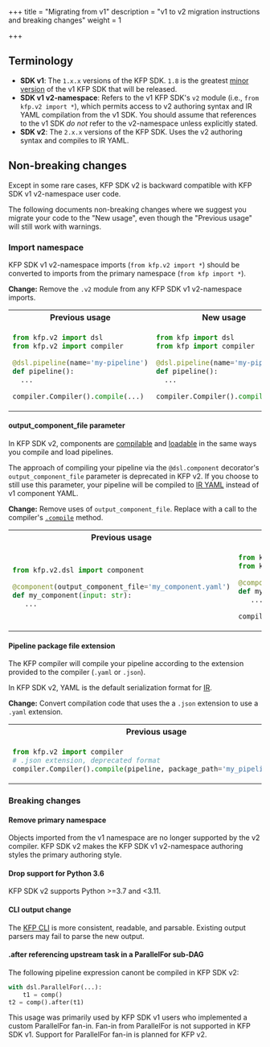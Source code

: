 +++
title = "Migrating from v1"
description = "v1 to v2 migration instructions and breaking changes"
weight = 1

+++

## Terminology
* **SDK v1**: The `1.x.x` versions of the KFP SDK. `1.8` is the greatest [minor version](https://semver.org/#:~:text=MINOR%20version%20when%20you%20add%20functionality%20in%20a%20backwards%20compatible%20manner) of the v1 KFP SDK that will be released.
* **SDK v1 v2-namespace**: Refers to the v1 KFP SDK's `v2` module (i.e., `from kfp.v2 import *`), which permits access to v2 authoring syntax and IR YAML compilation from the v1 SDK. You should assume that references to the v1 SDK *do not* refer to the v2-namespace unless explicitly stated.
* **SDK v2**: The `2.x.x` versions of the KFP SDK. Uses the v2 authoring syntax and compiles to IR YAML.


## Non-breaking changes
Except in some rare cases, KFP SDK v2 is backward compatible with KFP SDK v1 v2-namespace user code.

The following documents non-breaking changes where we suggest you migrate your code to the "New usage", even though the "Previous usage" will still work with warnings.

### Import namespace

KFP SDK v1 v2-namespace imports (`from kfp.v2 import *`) should be converted to imports from the primary namespace (`from kfp import *`).

**Change:** Remove the `.v2` module from any KFP SDK v1 v2-namespace imports.

<table>
<tr>
<th>Previous usage</th>
<th>New usage</th>
</tr>
<tr>
<td>
  
```python
from kfp.v2 import dsl
from kfp.v2 import compiler

@dsl.pipeline(name='my-pipeline')
def pipeline():
  ...

compiler.Compiler().compile(...)
```
  
</td>
<td>

```python
from kfp import dsl
from kfp import compiler

@dsl.pipeline(name='my-pipeline')
def pipeline():
  ...

compiler.Compiler().compile(...)
```

</td>
</tr>
</table>

#### output_component_file parameter

In KFP SDK v2, components are [compilable](https://www.kubeflow.org/docs/components/pipelines/v2/author-a-pipeline/components/#compile-save-a-component) and [loadable](https://www.kubeflow.org/docs/components/pipelines/v2/author-a-pipeline/components/#load-a-component) in the same ways you compile and load pipelines.

The approach of compiling your pipeline via the `@dsl.component` decorator's `output_component_file` parameter is deprecated in KFP v2. If you choose to still use this parameter, your pipeline will be compiled to [IR YAML](https://www.kubeflow.org/docs/components/pipelines/v2/compile-a-pipeline/#ir-yaml) instead of v1 component YAML.

**Change:** Remove uses of `output_component_file`. Replace with a call to the compiler's [`.compile`](mpiler.html#kfp.compiler.Compiler.compile) method.


<table>
<tr>
<th>Previous usage</th>
<th>New usage</th>
</tr>
<tr>
<td>
  
```python
from kfp.v2.dsl import component

@component(output_component_file='my_component.yaml')
def my_component(input: str):
   ...
```
  
</td>
<td>

```python
from kfp.dsl import component
from kfp import compiler

@component()
def my_component(input: str):
   ...

compiler.Compiler().compile(my_component, 'my_component.yaml')
```

</td>
</tr>
</table>

#### Pipeline package file extension
The KFP compiler will compile your pipeline according to the extension provided to the compiler (`.yaml` or `.json`).

In KFP SDK v2, YAML is the default serialization format for [IR](https://www.kubeflow.org/docs/components/pipelines/v2/compile-a-pipeline/#ir-yaml).

**Change:** Convert compilation code that uses the a `.json` extension to use a `.yaml` extension.

<table>
<tr>
<th>Previous usage</th>
<th>New usage</th>
</tr>
<tr>
<td>
  
```python
from kfp.v2 import compiler
# .json extension, deprecated format
compiler.Compiler().compile(pipeline, package_path='my_pipeline.json')
```
  
</td>
<td>

```python
from kfp import compiler
# .yaml extension, preferred format
compiler.Compiler().compile(pipeline, package_path='my_pipeline.yaml')
```

</td>
</tr>
</table>

### Breaking changes
#### Remove primary namespace
Objects imported from the v1 namespace are no longer supported by the v2 compiler. KFP SDK v2 makes the KFP SDK v1 v2-namespace authoring styles the primary authoring style.

#### Drop support for Python 3.6
KFP SDK v2 supports Python >=3.7 and <3.11.

#### CLI output change
The [KFP CLI](https://www.kubeflow.org/docs/components/pipelines/v2/cli/) is more consistent, readable, and parsable. Existing output parsers may fail to parse the new output.


#### .after referencing upstream task in a ParallelFor sub-DAG

The following pipeline expression canont be compiled in KFP SDK v2:

```python
with dsl.ParallelFor(...):
    t1 = comp()
t2 = comp().after(t1)
```

This usage was primarily used by KFP SDK v1 users who implemented a custom ParallelFor fan-in. Fan-in from ParallelFor is not supported in KFP SDK v1. Support for ParallelFor fan-in is planned for KFP v2.

